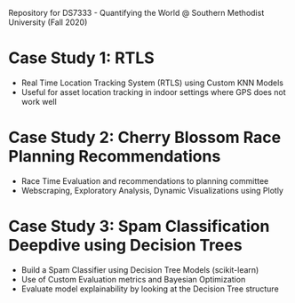 Repository for DS7333 - Quantifying the World @ Southern Methodist University (Fall 2020)

# Case Study 1: RTLS

* Real Time Location Tracking System (RTLS) using Custom KNN Models
* Useful for asset location tracking in indoor settings where GPS does not work well

# Case Study 2: Cherry Blossom Race Planning Recommendations

* Race Time Evaluation and recommendations to planning committee
* Webscraping, Exploratory Analysis, Dynamic Visualizations using Plotly

# Case Study 3: Spam Classification Deepdive using Decision Trees

* Build a Spam Classifier using Decision Tree Models (scikit-learn)
* Use of Custom Evaluation metrics and Bayesian Optimization
* Evaluate model explainability by looking at the Decision Tree structure